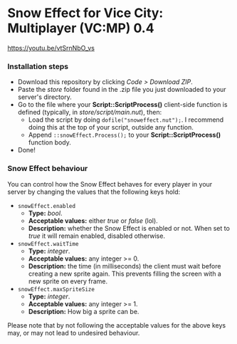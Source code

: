 # Snow Effect for Vice City: Multiplayer (VC:MP) 0.4
https://youtu.be/vtSrnNbO_vs
### Installation steps
- Download this repository by clicking *Code > Download ZIP*.
- Paste the *store* folder found in the .zip file you just downloaded to your server's directory.
- Go to the file where your **Script::ScriptProcess()** client-side function is defined (typically, in *store/script/main.nut*), then:
  - Load the script by doing `dofile("snoweffect.nut");`. I recommend doing this at the top of your script, outside any function.
  - Append `::snowEffect.Process();` to your **Script::ScriptProcess()** function body.
- Done!

### Snow Effect behaviour
You can control how the Snow Effect behaves for every player in your server by changing the values that the following keys hold:
- `snowEffect.enabled`
  - **Type:** *bool*.
  - **Acceptable values:** either *true* or *false* (lol).
  - **Description:** whether the Snow Effect is enabled or not. When set to *true* it will remain enabled, disabled otherwise.
- `snowEffect.waitTime`
  - **Type:** *integer*.
  - **Acceptable values:** any integer >= 0.
  - **Description:** the time (in milliseconds) the client must wait before creating a new sprite again. This prevents filling the screen with a new sprite on every frame.
- `snowEffect.maxSpriteSize`
  - **Type:** *integer*.
  - **Acceptable values:** any integer >= 1.
  - **Description:** How big a sprite can be.

Please note that by not following the acceptable values for the above keys may, or may not lead to undesired behaviour.
